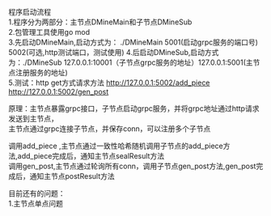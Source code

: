程序启动流程<br>
1.程序分为两部分：主节点DMineMain和子节点DMineSub<br>
2.包管理工具使用go mod<br>
3.先启动DMineMain,启动方式为： ./DMineMain 5001(启动grpc服务的端口号) 5002(可选,http测试端口，测试使用)
4.后启动DMineSub,启动方式为：./DMineSub 127.0.0.1:10001（子节点grpc服务的地址）127.0.0.1:5001(主节点注册服务的地址)<br>
5.测试：http get方式请求方法 http://127.0.0.1:5002/add_piece<br>
                           http://127.0.0.1:5002/gen_post  <br>

原理：主节点暴露grpc接口，子节点启动grpc服务，并将grpc地址通过http请求发送到主节点，<br>
主节点通过grpc连接子节点，并保存conn，可以注册多个子节点<br>

调用add_piece ,主节点通过一致性哈希随机调用子节点的add_piece方法,add_piece完成后，通知主节点sealResult方法<br>
调用gen_post,主节点通过轮询所有conn，调用子节点gen_post方法,gen_post完成后，通知主节点postResult方法 <br>

目前还有的问题：<br>
1.主节点单点问题<br>


                           
                             
